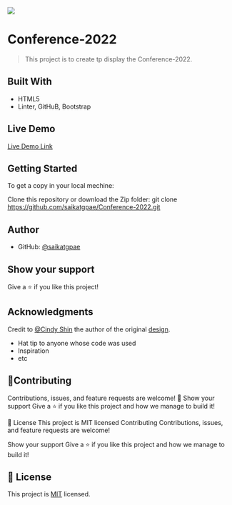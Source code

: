 
![](https://img.shields.io/badge/Microverse-blueviolet)

# Conference-2022

> This project is to create tp display the Conference-2022.


## Built With

- HTML5
- Linter, GitHuB, Bootstrap

## Live Demo

[Live Demo Link](https://saikatgpae.github.io/Conference-2022/)


## Getting Started


To get a copy in your local mechine:

Clone this repository or download the Zip folder:
git clone https://github.com/saikatgpae/Conference-2022.git



## Author


- GitHub: [@saikatgpae](https://github.com/saikatgpae)


## Show your support

Give a ⭐️ if you like this project!

## Acknowledgments
Credit to [@Cindy Shin](https://www.behance.net/adagio07) the author of the original [design](https://www.behance.net/gallery/29845175/CC-Global-Summit-2015).



- Hat tip to anyone whose code was used
- Inspiration
- etc
## 🤝Contributing
Contributions, issues, and feature requests are welcome!
🤝
Show your support
Give a ⭐️ if you like this project and how we manage to build it!

📝 License
This project is MIT licensed
Contributing
Contributions, issues, and feature requests are welcome!

Show your support
Give a ⭐️ if you like this project and how we manage to build it!



## 📝 License

This project is [MIT](./MIT.md) licensed.
